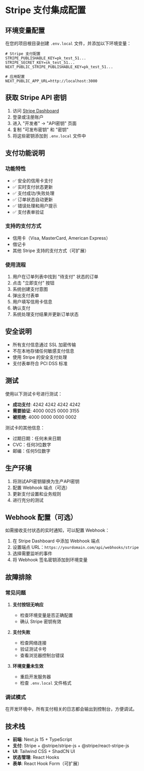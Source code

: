 # Stripe 支付集成配置

## 环境变量配置

在您的项目根目录创建 `.env.local` 文件，并添加以下环境变量：

```env
# Stripe 支付配置
STRIPE_PUBLISHABLE_KEY=pk_test_51...
STRIPE_SECRET_KEY=sk_test_51...
NEXT_PUBLIC_STRIPE_PUBLISHABLE_KEY=pk_test_51...

# 应用配置
NEXT_PUBLIC_APP_URL=http://localhost:3000
```

## 获取 Stripe API 密钥

1. 访问 [Stripe Dashboard](https://dashboard.stripe.com/)
2. 登录或注册账户
3. 进入 "开发者" -> "API密钥" 页面
4. 复制 "可发布密钥" 和 "密钥"
5. 将这些密钥添加到 `.env.local` 文件中

## 支付功能说明

### 功能特性

- ✅ 安全的信用卡支付
- ✅ 实时支付状态更新
- ✅ 支付成功/失败处理
- ✅ 订单状态自动更新
- ✅ 错误处理和用户提示
- ✅ 支付表单验证

### 支持的支付方式

- 信用卡（Visa, MasterCard, American Express）
- 借记卡
- 其他 Stripe 支持的支付方式（可扩展）

### 使用流程

1. 用户在订单列表中找到 "待支付" 状态的订单
2. 点击 "立即支付" 按钮
3. 系统创建支付意图
4. 弹出支付表单
5. 用户填写信用卡信息
6. 确认支付
7. 系统处理支付结果并更新订单状态

## 安全说明

- 所有支付信息通过 SSL 加密传输
- 不在本地存储任何敏感支付信息
- 使用 Stripe 的安全支付处理
- 支付表单符合 PCI DSS 标准

## 测试

使用以下测试卡号进行测试：

- **成功支付**: 4242 4242 4242 4242
- **需要验证**: 4000 0025 0000 3155
- **被拒绝**: 4000 0000 0000 0002

测试卡的其他信息：
- 过期日期：任何未来日期
- CVC：任何3位数字
- 邮编：任何5位数字

## 生产环境

1. 将测试API密钥替换为生产API密钥
2. 配置 Webhook 端点（可选）
3. 更新支付设置和业务规则
4. 进行充分的测试

## Webhook 配置（可选）

如需接收支付状态的实时通知，可以配置 Webhook：

1. 在 Stripe Dashboard 中添加 Webhook 端点
2. 设置端点 URL：`https://yourdomain.com/api/webhooks/stripe`
3. 选择需要监听的事件
4. 将 Webhook 签名密钥添加到环境变量

## 故障排除

### 常见问题

1. **支付按钮无响应**
   - 检查环境变量是否正确配置
   - 确认 Stripe 密钥有效

2. **支付失败**
   - 检查网络连接
   - 验证测试卡号
   - 查看浏览器控制台错误

3. **环境变量未生效**
   - 重启开发服务器
   - 检查 `.env.local` 文件格式

### 调试模式

在开发环境中，所有支付相关的日志都会输出到控制台，方便调试。

## 技术栈

- **前端**: Next.js 15 + TypeScript
- **支付**: Stripe + @stripe/stripe-js + @stripe/react-stripe-js
- **UI**: Tailwind CSS + ShadCN UI
- **状态管理**: React Hooks
- **表单**: React Hook Form（可扩展） 